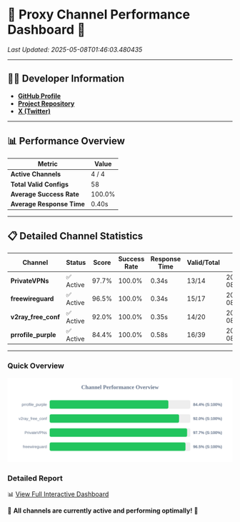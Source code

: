 # 🌟 Proxy Channel Performance Dashboard 🌟

_Last Updated: 2025-05-08T01:46:03.480435_

---

## 👩‍💻 Developer Information

- **[GitHub Profile](https://github.com/4n0nymou3)**  
- **[Project Repository](https://github.com/4n0nymou3/multi-proxy-config-fetcher)**  
- **[X (Twitter)](https://x.com/4n0nymou3)**  

---

## 📊 Performance Overview

| Metric                | Value       |
|-----------------------|-------------|
| **Active Channels**   | 4 / 4       |
| **Total Valid Configs** | 58          |
| **Average Success Rate** | 100.0%      |
| **Average Response Time** | 0.40s       |

---

## 📋 Detailed Channel Statistics

| Channel          | Status     | Score  | Success Rate | Response Time | Valid/Total | Last Success               |
|------------------|------------|--------|--------------|---------------|-------------|----------------------------|
| **PrivateVPNs**  | ✅ Active  | 97.7%  | 100.0% | 0.34s         | 13/14       | 2025-05-08T01:46:03.114204 |
| **freewireguard**  | ✅ Active  | 96.5%  | 100.0% | 0.34s         | 15/17       | 2025-05-08T01:46:03.479092 |
| **v2ray_free_conf**  | ✅ Active  | 92.0%  | 100.0% | 0.35s         | 14/20       | 2025-05-08T01:46:02.742663 |
| **prrofile_purple**  | ✅ Active  | 84.4%  | 100.0% | 0.58s         | 16/39       | 2025-05-08T01:46:02.313693 |

---

### Quick Overview
<div align="center">
  <a href="https://raw.githubusercontent.com/nullluser/NullRepo/refs/heads/main/assets/channel_stats_chart.svg">
    <img src="https://raw.githubusercontent.com/nullluser/NullRepo/refs/heads/main/assets/channel_stats_chart.svg" alt="Source Performance Statistics" width="800">
  </a>
</div>

### Detailed Report
📊 [View Full Interactive Dashboard](https://htmlpreview.github.io/?https://github.com/nullluser/NullRepo/blob/main/assets/performance_report.html)

🎉 **All channels are currently active and performing optimally!** 🎉
